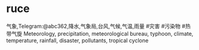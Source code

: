 # ruce
气象,Telegram:@abc362,降水,气象局,台风,气候,气温,雨量 #灾害 #污染物 #热带气旋 Meteorology, precipitation, meteorological bureau, typhoon, climate, temperature, rainfall, disaster, pollutants, tropical cyclone
